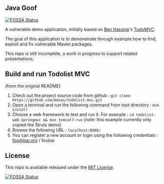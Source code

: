 ## Java Goof
[![FOSSA Status](https://app.fossa.io/api/projects/git%2Bgithub.com%2Fanermazur%2Fjava-goof.svg?type=shield)](https://app.fossa.io/projects/git%2Bgithub.com%2Fanermazur%2Fjava-goof?ref=badge_shield)


A vulnerable demo application, initially based on [Ben Hassine](https://github.com/benas/)'s [TodoMVC](https://github.com/benas/todolist-mvc). 

The goal of this application is to demonstrate through example how to find, exploit and fix vulnerable Maven packages. 

This repo is still incomplete, a work in progress to support related presentations.


## Build and run Todolist MVC

(from the original README)

1.  Check out the project source code from github : `git clone https://github.com/benas/todolist-mvc.git`
2.  Open a terminal and run the following command from root directory : `mvn install`
3.  Choose a web framework to test and run it. For example : `cd todolist-web-springmvc && mvn tomcat7:run` (note: this example currently only copied the Struts demo)
4.  Browse the following URL : `localhost:8080/`
5.  You can register a new account or login using the following credentials : foo@bar.org / foobar

## License
This repo is available released under the [MIT License](http://opensource.org/licenses/mit-license.php/).


[![FOSSA Status](https://app.fossa.io/api/projects/git%2Bgithub.com%2Fanermazur%2Fjava-goof.svg?type=large)](https://app.fossa.io/projects/git%2Bgithub.com%2Fanermazur%2Fjava-goof?ref=badge_large)